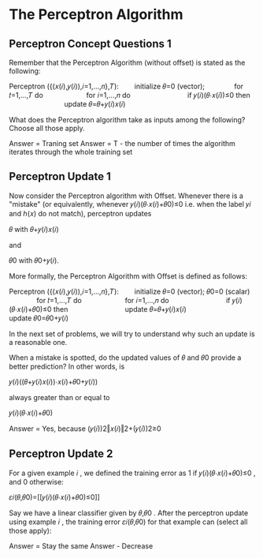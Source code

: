 # The Perceptron Algorithm



## Perceptron Concept Questions 1

Remember that the Perceptron Algorithm (without offset) is stated as the following:


Perceptron ({(𝑥(𝑖),𝑦(𝑖)),𝑖=1,...,𝑛},𝑇): 
  initialize  𝜃=0 (vector);
    for  𝑡=1,...,𝑇  do
      for  𝑖=1,...,𝑛  do
        if  𝑦(𝑖)(𝜃⋅𝑥(𝑖))≤0  then
        update  𝜃=𝜃+𝑦(𝑖)𝑥(𝑖) 

What does the Perceptron algorithm take as inputs among the following? Choose all those apply.


Answer = Traning set
Answer = T - the number of times the algorithm iterates through the whole training set


## Perceptron Update 1

Now consider the Perceptron algorithm with Offset. Whenever there is a "mistake" (or equivalently, whenever  𝑦(𝑖)(𝜃⋅𝑥(𝑖)+𝜃0)≤0  i.e. when the label  𝑦𝑖  and  ℎ(𝑥)  do not match), perceptron updates

𝜃 with 𝜃+𝑦(𝑖)𝑥(𝑖) 
 
and

𝜃0 with 𝜃0+𝑦(𝑖). 
 
More formally, the Perceptron Algorithm with Offset is defined as follows:


Perceptron ({(𝑥(𝑖),𝑦(𝑖)),𝑖=1,...,𝑛},𝑇): 
  initialize  𝜃=0 (vector);  𝜃0=0 (scalar)
    for  𝑡=1,...,𝑇  do
      for  𝑖=1,...,𝑛  do
        if  𝑦(𝑖)(𝜃⋅𝑥(𝑖)+𝜃0)≤0  then
        update  𝜃=𝜃+𝑦(𝑖)𝑥(𝑖) 
        update  𝜃0=𝜃0+𝑦(𝑖) 

In the next set of problems, we will try to understand why such an update is a reasonable one.

When a mistake is spotted, do the updated values of  𝜃  and  𝜃0  provide a better prediction? In other words, is

𝑦(𝑖)((𝜃+𝑦(𝑖)𝑥(𝑖))⋅𝑥(𝑖)+𝜃0+𝑦(𝑖)) 
 
always greater than or equal to

𝑦(𝑖)(𝜃⋅𝑥(𝑖)+𝜃0)


Answer = Yes, because  (𝑦(𝑖))2‖𝑥(𝑖)‖2+(𝑦(𝑖))2≥0



## Perceptron Update 2

For a given example  𝑖 , we defined the training error as  1  if  𝑦(𝑖)(𝜃⋅𝑥(𝑖)+𝜃0)≤0 , and  0  otherwise:

𝜀𝑖(𝜃,𝜃0)=[[𝑦(𝑖)(𝜃⋅𝑥(𝑖)+𝜃0)≤0]] 
 
Say we have a linear classifier given by  𝜃,𝜃0 . After the perceptron update using example  𝑖 , the training error  𝜀𝑖(𝜃,𝜃0)  for that example can (select all those apply):


Answer = Stay the same
Answer - Decrease









